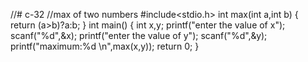 //# c-32
//max of two numbers 
#include<stdio.h>
int max(int a,int b)
{
    return (a>b)?a:b;
}
int main()
{
   int x,y;
   printf("enter the value of x");
   scanf("%d",&x);
   printf("enter the value of y");
   scanf("%d",&y);
   printf("maximum:%d \n",max(x,y));
    return 0;
}
